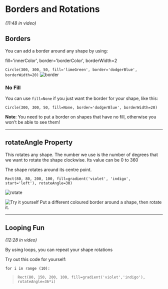 # Borders and Rotations
*(11:48 in video)*
## Borders
You can add a border around any shape by using:

fill='innerColor', border='borderColor', borderWidth=2

```Circle(300, 300, 50, fill='limeGreen', border='dodgerBlue', borderWidth=20)```
![border](tutImages/border.png)

### No Fill
You can use ```fill=None``` if you just want the border for your shape, like this:

```Circle(300, 300, 50, fill=None, border='dodgerBlue', borderWidth=20)```

**Note**: You need to put a border on shapes that have no fill, otherwise you won't be able to see them!

---
## rotateAngle Property
This rotates any shape.  The number we use is the number of degrees that we want to rotate the shape clockwise.  Its value can be 0 to 360

The shape rotates around its centre point.

``` Rect(80, 80, 200, 100, fill=gradient('violet', 'indigo', start='left'), rotateAngle=30) ```

![rotate](tutImages/rotate.png)

![Try it yourself](tutImages/runSml2.png)
Put a different coloured border around a shape, then rotate it. 

---
## Looping Fun
*(12:28 in video)*

By using loops, you can repeat your shape rotations

Try out this code for yourself:

```for i in range (10): ```

>```Rect(80, 150, 200, 100, fill=gradient('violet','indigo'), rotateAngle=36*i)```